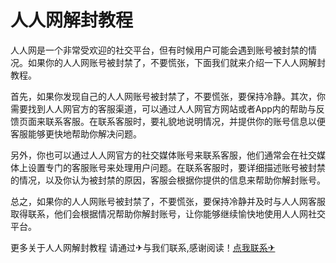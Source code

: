 # 人人网解封教程

人人网是一个非常受欢迎的社交平台，但有时候用户可能会遇到账号被封禁的情况。如果你的人人网账号被封禁了，不要慌张，下面我们就来介绍一下人人网解封教程。

首先，如果你发现自己的人人网账号被封禁了，不要慌张，要保持冷静。其次，你需要找到人人网官方的客服渠道，可以通过人人网官方网站或者App内的帮助与反馈页面来联系客服。在联系客服时，要礼貌地说明情况，并提供你的账号信息以便客服能够更快地帮助你解决问题。

另外，你也可以通过人人网官方的社交媒体账号来联系客服，他们通常会在社交媒体上设置专门的客服账号来处理用户问题。在联系客服时，要详细描述账号被封禁的情况，以及你认为被封禁的原因，客服会根据你提供的信息来帮助你解封账号。

总之，如果你的人人网账号被封禁了，不要慌张，要保持冷静并及时与人人网客服取得联系，他们会根据情况帮助你解封账号，让你能够继续愉快地使用人人网社交平台。

更多关于人人网解封教程 请通过✈与我们联系,感谢阅读！[点我联系✈](https://bbs.G208.com)